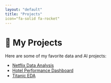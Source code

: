 ```yaml
---
layout: "default"
title: "Projects"
icon="fa-solid fa-rocket"
---
```


# 🚀 My Projects
Here are some of my favorite data and AI projects:

- [Netflix Data Analysis](https://www.kaggle.com/code/collinscheruyot/collins-cheruyot-cs-da02-25067)
- [Hotel Performance Dashboard](https://drive.google.com/drive/folders/1aSenLCGqsHnwSWexLkiL-HpEYkuH42JE?usp=drive_link)
- [Titanic EDA](https://www.kaggle.com/code/collinscheruyot/collins-cheruyot-eda)
